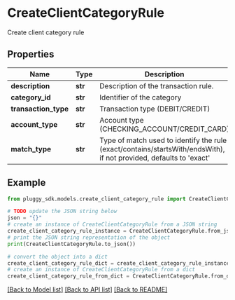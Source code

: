 # CreateClientCategoryRule

Create client category rule

## Properties

Name | Type | Description | Notes
------------ | ------------- | ------------- | -------------
**description** | **str** | Description of the transaction rule. | 
**category_id** | **str** | Identifier of the category | 
**transaction_type** | **str** | Transaction type (DEBIT/CREDIT) | [optional] 
**account_type** | **str** | Account type (CHECKING_ACCOUNT/CREDIT_CARD) | [optional] 
**match_type** | **str** | Type of match used to identify the rule (exact/contains/startsWith/endsWith), if not provided, defaults to &#39;exact&#39; | [optional] 

## Example

```python
from pluggy_sdk.models.create_client_category_rule import CreateClientCategoryRule

# TODO update the JSON string below
json = "{}"
# create an instance of CreateClientCategoryRule from a JSON string
create_client_category_rule_instance = CreateClientCategoryRule.from_json(json)
# print the JSON string representation of the object
print(CreateClientCategoryRule.to_json())

# convert the object into a dict
create_client_category_rule_dict = create_client_category_rule_instance.to_dict()
# create an instance of CreateClientCategoryRule from a dict
create_client_category_rule_from_dict = CreateClientCategoryRule.from_dict(create_client_category_rule_dict)
```
[[Back to Model list]](../README.md#documentation-for-models) [[Back to API list]](../README.md#documentation-for-api-endpoints) [[Back to README]](../README.md)



